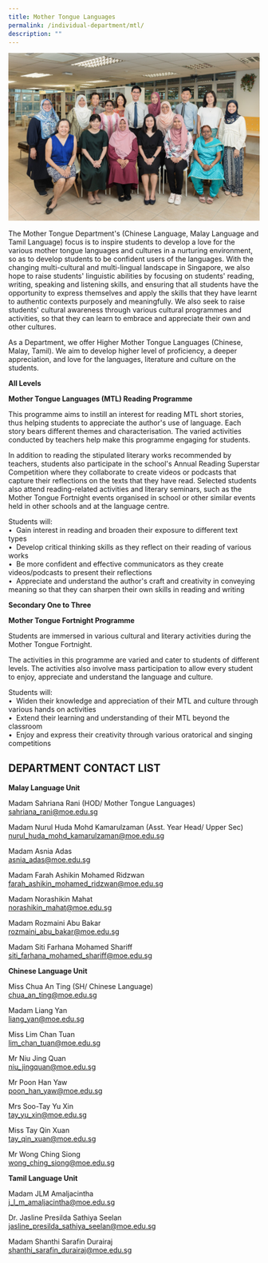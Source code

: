 ```yaml
---
title: Mother Tongue Languages
permalink: /individual-department/mtl/
description: ""
---
```

![2022.01.12 Temasek Sec Department Photographs 11815.jpg](/images/20220112%20Temasek%20Sec%20Department%20Photographs%2011815.jpg)  

The Mother Tongue Department's (Chinese Language, Malay Language and Tamil Language) focus is to inspire students to develop a love for the various mother tongue languages and cultures in a nurturing environment, so as to develop students to be confident users of the languages. With the changing multi-cultural and multi-lingual landscape in Singapore, we also hope to raise students' linguistic abilities by focusing on students' reading, writing, speaking and listening skills, and ensuring that all students have the opportunity to express themselves and apply the skills that they have learnt to authentic contexts purposely and meaningfully. We also seek to raise students' cultural awareness through various cultural programmes and activities, so that they can learn to embrace and appreciate their own and other cultures.

As a Department, we offer Higher Mother Tongue Languages (Chinese, Malay, Tamil). We aim to develop higher level of proficiency, a deeper appreciation, and love for the languages, literature and culture on the students. 

**All Levels**  

**Mother Tongue Languages (MTL) Reading Programme**  

This programme aims to instill an interest for reading MTL short stories, thus helping students to appreciate the author's use of language. Each story bears different themes and characterisation. The varied activities conducted by teachers help make this programme engaging for students. 

In addition to reading the stipulated literary works recommended by teachers, students also participate in the school's Annual Reading Superstar Competition where they collaborate to create videos or podcasts that capture their reflections on the texts that they have read. Selected students also attend reading-related activities and literary seminars, such as the Mother Tongue Fortnight events organised in school or other similar events held in other schools and at the language centre. 

Students will:  
•  Gain interest in reading and broaden their exposure to different text types   
•  Develop critical thinking skills as they reflect on their reading of various works  
•  Be more confident and effective communicators as they create videos/podcasts to present their reflections  
•  Appreciate and understand the author's craft and creativity in conveying meaning so that they can sharpen their own skills in reading and writing  

**Secondary One to Three**  

**Mother Tongue Fortnight Programme**  

Students are immersed in various cultural and literary activities during the Mother Tongue Fortnight. 

The activities in this programme are varied and cater to students of different levels. The activities also involve mass participation to allow every student to enjoy, appreciate and understand the language and culture.

Students will:  
•  Widen their knowledge and appreciation of their MTL and culture through various hands on activities  
•  Extend their learning and understanding of their MTL beyond the classroom  
•  Enjoy and express their creativity through various oratorical and singing competitions

## DEPARTMENT CONTACT LIST


  
**Malay Language Unit**  
  
Madam Sahriana Rani (HOD/ Mother Tongue Languages)  
sahriana_rani@moe.edu.sg  
  
Madam Nurul Huda Mohd Kamarulzaman (Asst. Year Head/ Upper Sec)  
nurul_huda_mohd_kamarulzaman@moe.edu.sg  
  
Madam Asnia Adas  
asnia_adas@moe.edu.sg  
  
Madam Farah Ashikin Mohamed Ridzwan  
farah_ashikin_mohamed_ridzwan@moe.edu.sg  
  
Madam Norashikin Mahat  
norashikin_mahat@moe.edu.sg  
  
Madam Rozmaini Abu Bakar  
rozmaini_abu_bakar@moe.edu.sg  
  
Madam Siti Farhana Mohamed Shariff  
siti_farhana_mohamed_shariff@moe.edu.sg  

**Chinese Language Unit**  
  
Miss Chua An Ting (SH/ Chinese Language)  
chua_an_ting@moe.edu.sg  
  
Madam Liang Yan  
liang_yan@moe.edu.sg  
  
Miss Lim Chan Tuan  
lim_chan_tuan@moe.edu.sg  
  
Mr Niu Jing Quan  
niu_jingquan@moe.edu.sg  
  
Mr Poon Han Yaw  
poon_han_yaw@moe.edu.sg  
  
Mrs Soo-Tay Yu Xin  
tay_yu_xin@moe.edu.sg  
  
Miss Tay Qin Xuan  
tay_qin_xuan@moe.edu.sg  
  
Mr Wong Ching Siong  
wong_ching_siong@moe.edu.sg  

**Tamil Language Unit**  
  
Madam JLM Amaljacintha  
j_l_m_amaljacintha@moe.edu.sg  
  
Dr. Jasline Presilda Sathiya Seelan  
jasline_presilda_sathiya_seelan@moe.edu.sg  
  
Madam Shanthi Sarafin Durairaj  
shanthi_sarafin_durairaj@moe.edu.sg